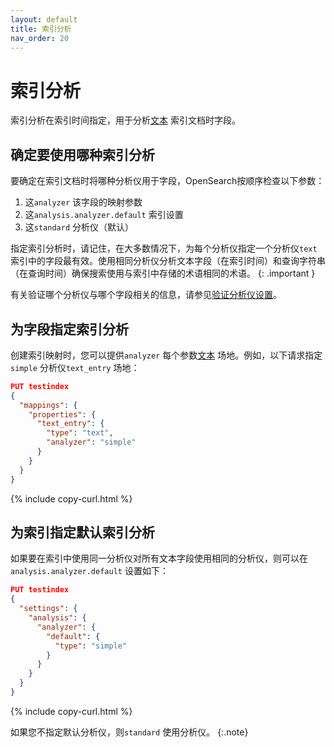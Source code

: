 ```yaml
---
layout: default
title: 索引分析
nav_order: 20
---
```


# 索引分析

索引分析在索引时间指定，用于分析[文本]({{site.url}}{{site.baseurl}}/field-types/supported-field-types/text/) 索引文档时字段。

## 确定要使用哪种索引分析

要确定在索引文档时将哪种分析仪用于字段，OpenSearch按顺序检查以下参数：

1. 这`analyzer` 该字段的映射参数
1. 这`analysis.analyzer.default` 索引设置
1. 这`standard` 分析仪（默认）

指定索引分析时，请记住，在大多数情况下，为每个分析仪指定一个分析仪`text` 索引中的字段最有效。使用相同分析仪分析文本字段（在索引时间）和查询字符串（在查询时间）确保搜索使用与索引中存储的术语相同的术语。
{: .important }

有关验证哪个分析仪与哪个字段相关的信息，请参见[验证分析仪设置]({{site.url}}{{site.baseurl}}/analyzers/index/#verifying-analyzer-settings)。

## 为字段指定索引分析

创建索引映射时，您可以提供`analyzer` 每个参数[文本]({{site.url}}{{site.baseurl}}/field-types/supported-field-types/text/) 场地。例如，以下请求指定`simple` 分析仪`text_entry` 场地：

```json
PUT testindex
{
  "mappings": {
    "properties": {
      "text_entry": {
        "type": "text",
        "analyzer": "simple"
      }
    }
  }
}
```
{% include copy-curl.html %}

## 为索引指定默认索引分析

如果要在索引中使用同一分析仪对所有文本字段使用相同的分析仪，则可以在`analysis.analyzer.default` 设置如下：

```json
PUT testindex
{
  "settings": {
    "analysis": {
      "analyzer": {
        "default": {
          "type": "simple"
        }
      }
    }
  }
}
```
{% include copy-curl.html %}

如果您不指定默认分析仪，则`standard` 使用分析仪。
{:.note}


